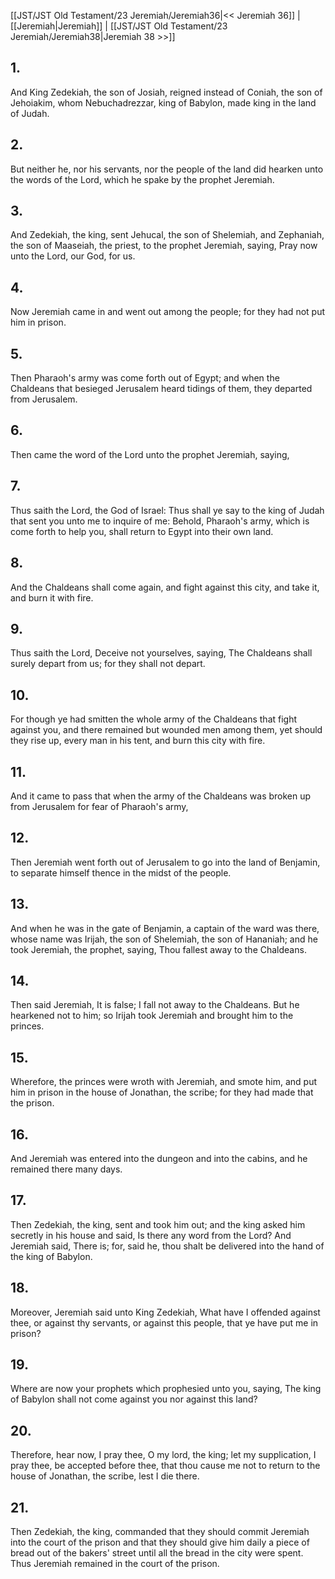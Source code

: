 [[JST/JST Old Testament/23 Jeremiah/Jeremiah36|<< Jeremiah 36]] | [[Jeremiah|Jeremiah]] | [[JST/JST Old Testament/23 Jeremiah/Jeremiah38|Jeremiah 38 >>]]
## 1.
And King Zedekiah, the son of Josiah, reigned instead of Coniah, the son of Jehoiakim, whom Nebuchadrezzar, king of Babylon, made king in the land of Judah.
## 2.
But neither he, nor his servants, nor the people of the land did hearken unto the words of the Lord, which he spake by the prophet Jeremiah.
## 3.
And Zedekiah, the king, sent Jehucal, the son of Shelemiah, and Zephaniah, the son of Maaseiah, the priest, to the prophet Jeremiah, saying, Pray now unto the Lord, our God, for us.
## 4.
Now Jeremiah came in and went out among the people; for they had not put him in prison.
## 5.
Then Pharaoh\'s army was come forth out of Egypt; and when the Chaldeans that besieged Jerusalem heard tidings of them, they departed from Jerusalem.
## 6.
Then came the word of the Lord unto the prophet Jeremiah, saying,
## 7.
Thus saith the Lord, the God of Israel: Thus shall ye say to the king of Judah that sent you unto me to inquire of me: Behold, Pharaoh\'s army, which is come forth to help you, shall return to Egypt into their own land.
## 8.
And the Chaldeans shall come again, and fight against this city, and take it, and burn it with fire.
## 9.
Thus saith the Lord, Deceive not yourselves, saying, The Chaldeans shall surely depart from us; for they shall not depart.
## 10.
For though ye had smitten the whole army of the Chaldeans that fight against you, and there remained but wounded men among them, yet should they rise up, every man in his tent, and burn this city with fire.
## 11.
And it came to pass that when the army of the Chaldeans was broken up from Jerusalem for fear of Pharaoh\'s army,
## 12.
Then Jeremiah went forth out of Jerusalem to go into the land of Benjamin, to separate himself thence in the midst of the people.
## 13.
And when he was in the gate of Benjamin, a captain of the ward was there, whose name was Irijah, the son of Shelemiah, the son of Hananiah; and he took Jeremiah, the prophet, saying, Thou fallest away to the Chaldeans.
## 14.
Then said Jeremiah, It is false; I fall not away to the Chaldeans. But he hearkened not to him; so Irijah took Jeremiah and brought him to the princes.
## 15.
Wherefore, the princes were wroth with Jeremiah, and smote him, and put him in prison in the house of Jonathan, the scribe; for they had made that the prison.
## 16.
And Jeremiah was entered into the dungeon and into the cabins, and he remained there many days.
## 17.
Then Zedekiah, the king, sent and took him out; and the king asked him secretly in his house and said, Is there any word from the Lord? And Jeremiah said, There is; for, said he, thou shalt be delivered into the hand of the king of Babylon.
## 18.
Moreover, Jeremiah said unto King Zedekiah, What have I offended against thee, or against thy servants, or against this people, that ye have put me in prison?
## 19.
Where are now your prophets which prophesied unto you, saying, The king of Babylon shall not come against you nor against this land?
## 20.
Therefore, hear now, I pray thee, O my lord, the king; let my supplication, I pray thee, be accepted before thee, that thou cause me not to return to the house of Jonathan, the scribe, lest I die there.
## 21.
Then Zedekiah, the king, commanded that they should commit Jeremiah into the court of the prison and that they should give him daily a piece of bread out of the bakers\' street until all the bread in the city were spent. Thus Jeremiah remained in the court of the prison.

